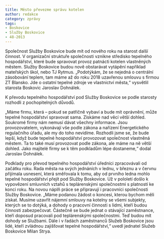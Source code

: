```yaml
---
title: Město převezme správu kotelen
author: redakce
category: zprávy
tags:
- Boskovice
- Služby Boskovice
- 48-2013
---
```


Společnost Služby Boskovice bude mít od nového roku na starost další činnost. V organizační struktuře společnosti vznikne středisko tepelného hospodářství, které bude spravovat provoz patnácti kotelen vlastněných městem. Služby Boskovice budou nově obstarávat vytápění například mateřských škol, nebo TJ Rytmus. „Podotýkám, že se nejedná o centrální zásobování teplem, tam máme až do roku 2018 uzavřenou smlouvu s firmou ZT Blansko. Jde o ostatní tepelné zdroje ve vlastnictví města,“ vysvětlil starosta Boskovic Jaroslav Dohnálek.

K převodu tepelného hospodářství pod Služby Boskovice se podle starosty rozhodli z pochopitelných důvodů.

„Máme firmu, která – pokud se patřičně vybaví a bude mít oprávnění, může tepelné hospodářství spravovat sama. Získáme nad věcí větší dohled. Soukromé firmy nám nemusí dávat všechny informace. Jsou provozovatelem, vykonávají vše podle zákona a nařízení Energetického regulačního úřadu, ale my do toho nevidíme. Rozhodli jsme se, že bude lepší, když bude tepelné hospodářství provozovat společnost vlastněná městem. Ta to také musí provozovat podle zákona, ale máme na ně větší dohled. Jako majitelé firmy se k těm podkladům lépe dostaneme,“ dodal Jaroslav Dohnálek.

Podklady pro převod tepelného hospodářství úředníci zpracovávali od začátku roku. Rada města na svých jednáních v lednu, v březnu a v červnu přijímala usnesení, která směřovala k tomu, aby od prvního ledna mohlo tepelné hospodářství přejít pod Služby Boskovice. Už v pololetí došlo k vypovězení smluvních vztahů s teplárenskými společnostmi s platností ke konci roku. Na novou náplň práce se připravují i pracovníci společnosti Služby Boskovice. „Máme podanou žádost o koncesi, kterou bychom měli získat. Musíme uzavřít nájemní smlouvy na kotelny se všemi subjekty, kterých se to dotýká, a dohody o pracovní činnosti s lidmi, kteří budou činnosti zabezpečovat. Částečně se bude jednat o stávající zaměstnance, kteří doposud pracovali pod teplárenskými společnostmi. Teď budou mít dohody se Službami. Dále i v řadách zaměstnanců Služeb Boskovice jsou lidé, kteří zvládnou zajišťovat tepelné hospodářství,“ uvedl jednatel Služeb Boskovice Milan Strya.
